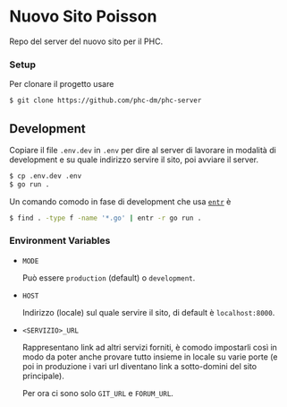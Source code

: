 # Nuovo Sito Poisson

Repo del server del nuovo sito per il PHC.

### Setup

Per clonare il progetto usare

```bash
$ git clone https://github.com/phc-dm/phc-server
```

## Development

Copiare il file `.env.dev` in `.env` per dire al server di lavorare in modalità di development e su quale indirizzo servire il sito, poi avviare il server.

```bash shell
$ cp .env.dev .env
$ go run .
```

Un comando comodo in fase di development che usa [`entr`](https://github.com/eradman/entr) è

```bash shell
$ find . -type f -name '*.go' | entr -r go run .
```

### Environment Variables

- `MODE`

    Può essere `production` (default) o `development`.

- `HOST`

    Indirizzo (locale) sul quale servire il sito, di default è `localhost:8000`.

- `<SERVIZIO>_URL`

    Rappresentano link ad altri servizi forniti, è comodo impostarli così in modo da poter anche provare tutto insieme in locale su varie porte (e poi in produzione i vari url diventano link a sotto-domini del sito principale).

    Per ora ci sono solo `GIT_URL` e `FORUM_URL`.
